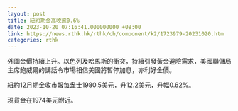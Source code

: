 ```yaml
---
layout: post
title: 紐約期金高收逾0.6%
date: 2023-10-20 07:16:41.000000000 +08:00
link: https://news.rthk.hk/rthk/ch/component/k2/1723979-20231020.htm
categories: rthk
---
```


外圍金價持續上升。以色列及哈馬斯的衝突，持續引發黃金避險需求，美國聯儲局主席鮑威爾的講話令市場相信美國將暫停加息，亦利好金價。

紐約12月期金收市報每盎士1980.5美元，升12.2美元，升幅0.62%。

現貨金在1974美元附近。
